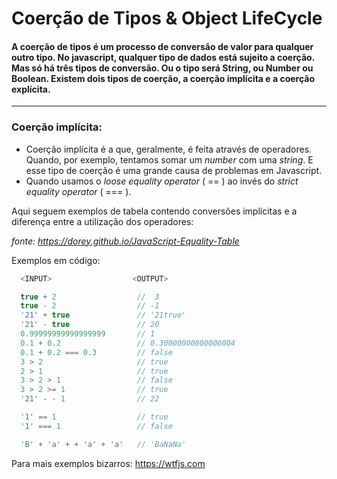 # Coerção de Tipos & Object LifeCycle

#### A coerção de tipos é um processo de conversão de valor para qualquer outro tipo. No javascript, qualquer tipo de dados está sujeito a coerção. Mas só há três tipos de conversão. Ou o tipo será String, ou Number ou Boolean. Existem dois tipos de coerção, a coerção implícita e a coerção explícita.
-----

### Coerção implícita:
- Coerção implícita é a que, geralmente, é feita através de operadores. Quando, por exemplo, tentamos somar um <i>number</i> com uma <i>string</i>. E esse tipo de coerção é uma grande causa de problemas em Javascript.
- Quando usamos o <i>loose equality operator</i> ( == ) ao invés do <i> strict equality operator </i> ( === ).

Aqui seguem exemplos de tabela contendo conversões implícitas e a diferença entre a utilização dos operadores:

<!-- ### Loose equality operator:
<image src='./assets/loose.png'>
<br>

### Strict equality operator:
<image src='./assets/strict.png'>
<br>

### If Statement:
<image src='./assets/if.png'> -->

<i>fonte: https://dorey.github.io/JavaScript-Equality-Table </i>

Exemplos em código:
```javascript
  <INPUT>                  <OUTPUT>

  true + 2                  //  3
  true - 2                  // -1
  '21' + true               // '21true'
  '21' - true               // 20
  0.99999999999999999       // 1
  0.1 + 0.2                 // 0.30000000000000004
  0.1 + 0.2 === 0.3         // false
  3 > 2                     // true
  2 > 1                     // true
  3 > 2 > 1                 // false
  3 > 2 >= 1                // true
  '21' - - 1                // 22

  '1' == 1                  // true
  '1' === 1                 // false

  'B' + 'a' + + 'a' + 'a'   // 'BaNaNa'
```

Para mais exemplos bizarros: https://wtfjs.com